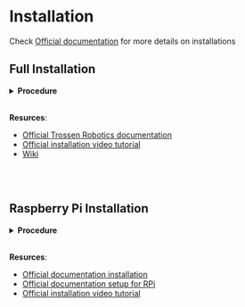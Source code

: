# Installation

Check [Official documentation](https://docs.trossenrobotics.com/interbotix_xsarms_docs/ros_interface/ros1/software_setup.html) for more details on installations

## Full Installation
<details>
  <summary><strong>Procedure</strong></summary>

  (requirements: Ubuntu Linux 18.04, **20.04**, or 22.04)

Full descktop installaition:

```
sudo apt install curl
curl 'https://raw.githubusercontent.com/Interbotix/interbotix_ros_manipulators/main/interbotix_ros_xsarms/install/amd64/xsarm_amd64_install.sh' > xsarm_amd64_install.sh
chmod +x xsarm_amd64_install.sh
./xsarm_amd64_install.sh -d noetic
```

→  end up with this [Repo](https://github.com/Interbotix)

</details>

<br>

**Resurces**:

- [Official Trossen Robotics documentation](https://docs.trossenrobotics.com/interbotix_xsarms_docs/ros_interface/ros1/software_setup.html#requirements)
- [Official installation video tutorial](https://www.youtube.com/watch?v=kZx2tNVfQAQ&list=PL8X3t2QTE54sMTCF59t0pTFXgAmdf0Y9t&index=4&t=31s)
- [Wiki](http://wiki.ros.org/xseries_arms)


<br>
<br>

## Raspberry Pi Installation

<details>
  <summary><strong>Procedure</strong></summary>

Still not working... comming soon

</details>

<br>

**Resurces**:

- [Official documentation installation](https://docs.trossenrobotics.com/interbotix_xsarms_docs/ros_interface/ros1/software_setup.html#raspberry-pi-4b-arm64-architecture)
- [Official documentation setup for RPi](https://docs.trossenrobotics.com/interbotix_xsarms_docs/ros_interface/ros1/raspberry_pi_setup.html)
- [Official installation video tutorial](https://www.youtube.com/watch?v=kZx2tNVfQAQ&list=PL8X3t2QTE54sMTCF59t0pTFXgAmdf0Y9t&index=4&t=31s)

